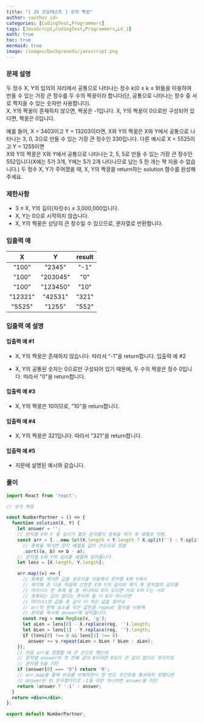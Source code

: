 ```yaml
---
title: "[ JS 코딩테스트 ] 숫자 짝꿍"
author: <author_id>
categories: [CodingTest,Programmers]
tags: [JavaScript,CodingTest,Programmers,LV_1]
math: true
toc: true
mermaid: true
image: /images/backgrounds/javascript.png
---
```


### 문제 설명
두 정수 X, Y의 임의의 자리에서 공통으로 나타나는 정수 k(0 ≤ k ≤ 9)들을 이용하여 만들 수 있는 가장 큰 정수를 두 수의 짝꿍이라 합니다(단, 공통으로 나타나는 정수 중 서로 짝지을 수 있는 숫자만 사용합니다).   
X, Y의 짝꿍이 존재하지 않으면, 짝꿍은 -1입니다. X, Y의 짝꿍이 0으로만 구성되어 있다면, 짝꿍은 0입니다.

예를 들어, X = 3403이고 Y = 13203이라면, X와 Y의 짝꿍은 X와 Y에서 공통으로 나타나는 3, 0, 3으로 만들 수 있는 가장 큰 정수인 330입니다. 다른 예시로 X = 5525이고 Y = 1255이면   
X와 Y의 짝꿍은 X와 Y에서 공통으로 나타나는 2, 5, 5로 만들 수 있는 가장 큰 정수인 552입니다(X에는 5가 3개, Y에는 5가 2개 나타나므로 남는 5 한 개는 짝 지을 수 없습니다.)
두 정수 X, Y가 주어졌을 때, X, Y의 짝꿍을 return하는 solution 함수를 완성해주세요.

### 제한사항
- 3 ≤ X, Y의 길이(자릿수) ≤ 3,000,000입니다.
- X, Y는 0으로 시작하지 않습니다.
- X, Y의 짝꿍은 상당히 큰 정수일 수 있으므로, 문자열로 반환합니다.

### 입출력 예

|X|	Y|	result|
|:---:|:---:|:---:|
|"100"	|"2345"|	"-1"|
|"100"	|"203045"	|"0"|
|"100"	|"123450"	|"10"|
|"12321"|	"42531"	|"321"|
|"5525"	|"1255"	|"552"|

### 입출력 예 설명
#### 입출력 예 #1

- X, Y의 짝꿍은 존재하지 않습니다. 따라서 "-1"을 return합니다.
  입출력 예 #2

- X, Y의 공통된 숫자는 0으로만 구성되어 있기 때문에, 두 수의 짝꿍은 정수 0입니다. 따라서 "0"을 return합니다.
#### 입출력 예 #3

- X, Y의 짝꿍은 10이므로, "10"을 return합니다.
#### 입출력 예 #4

- X, Y의 짝꿍은 321입니다. 따라서 "321"을 return합니다.
#### 입출력 예 #5

- 지문에 설명된 예시와 같습니다.

### 풀이

```jsx
import React from 'react';

// 숫자 짝꿍

const NumberPartner = () => {
  function solution(X, Y) {
    let answer = '';
    // 문자열 X와 Y 중 길이가 짧은 문자열의 중복을 제거 후 배열로 치환.
    const arr = [...new Set(X.length < Y.length ? X.split('') : Y.split(''))]
      // 중복을 제거한 문자 배열을 값이 큰순으로 정렬
      .sort((a, b) => b - a);
    // 문자열 X와 Y의 길이를 배열에 담아줍니다.
    let lens = [X.length, Y.length];

    arr.map((v) => {
      // 중복을 제거한 값을 정규식을 이용해서 문자열 X와 Y에서
      // 제거해 준 다음 처음에 선언한 X와 Y의 길이와 제거 후 문자열의 길이를
      // 마이너스 한 후에 둘 중 하나라도 0이 있다면 서로 X와 Y는 서로
      // 중복되는 값이 없다는 뜻이며 둘 다 0이 아니라면
      // 마이너스한 값들 중 값이 더 작은 값을 찾아내
      // arr의 현제 요소를 작은 값만큼 repeat 함수를 이용해
      // 문자를 복사해 answer에 넣어줍니다.
      const reg = new RegExp(v, 'g');
      let aLen = lens[0] - X.replace(reg, '').length;
      let bLen = lens[1] - Y.replace(reg, '').length;
      if (lens[0] !== 0 && lens[1] !== 0)
        answer += v.repeat(aLen > bLen ? bLen : aLen);
    });
    // 처음 arr을 정렬할 때 큰 순으로 했는데
    // 문자열 answer의 첫 번째 값이 0이라면 0보다 큰 값이 없다는 뜻이므로
    // 문자열 0을 리턴
    if (answer[0] === '0') return '0';
    // arr.map을 통해 비교를 반복하면서 한 번도 조건문을 통과하지 못했다면
    // answer은 빈 문자열이므로 -1을 리턴 아니라면 answer을 리턴
    return !answer ? '-1' : answer;
  }
  return <div></div>;
};

export default NumberPartner;

```

